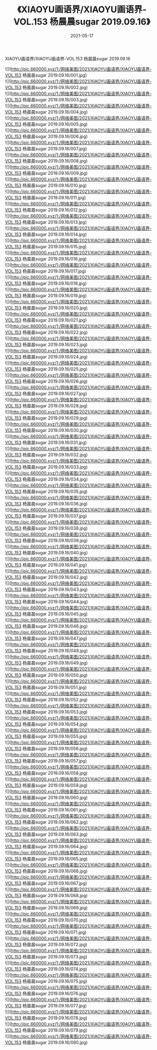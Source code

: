 ﻿---
layout: post
title:  《XIAOYU画语界/XIAOYU画语界-VOL.153 杨晨晨sugar 2019.09.16》
date:   2021-05-17
img: http://pic.660000.xyz/1:/网络美图/2021/XIAOYU画语界/XIAOYU画语界-VOL.153 杨晨晨sugar 2019.09.16/000.jpg
categories: [美女, 清纯, 唯美]
---

XIAOYU画语界/XIAOYU画语界-VOL.153 杨晨晨sugar 2019.09.16

 ![](http://pic.660000.xyz/1:/网络美图/2021/XIAOYU画语界/XIAOYU画语界-VOL.153 杨晨晨sugar 2019.09.16/001.jpg) <br>![](http://pic.660000.xyz/1:/网络美图/2021/XIAOYU画语界/XIAOYU画语界-VOL.153 杨晨晨sugar 2019.09.16/002.jpg) <br>![](http://pic.660000.xyz/1:/网络美图/2021/XIAOYU画语界/XIAOYU画语界-VOL.153 杨晨晨sugar 2019.09.16/003.jpg) <br>![](http://pic.660000.xyz/1:/网络美图/2021/XIAOYU画语界/XIAOYU画语界-VOL.153 杨晨晨sugar 2019.09.16/004.jpg) <br>![](http://pic.660000.xyz/1:/网络美图/2021/XIAOYU画语界/XIAOYU画语界-VOL.153 杨晨晨sugar 2019.09.16/005.jpg) <br>![](http://pic.660000.xyz/1:/网络美图/2021/XIAOYU画语界/XIAOYU画语界-VOL.153 杨晨晨sugar 2019.09.16/006.jpg) <br>![](http://pic.660000.xyz/1:/网络美图/2021/XIAOYU画语界/XIAOYU画语界-VOL.153 杨晨晨sugar 2019.09.16/007.jpg) <br>![](http://pic.660000.xyz/1:/网络美图/2021/XIAOYU画语界/XIAOYU画语界-VOL.153 杨晨晨sugar 2019.09.16/008.jpg) <br>![](http://pic.660000.xyz/1:/网络美图/2021/XIAOYU画语界/XIAOYU画语界-VOL.153 杨晨晨sugar 2019.09.16/009.jpg) <br>![](http://pic.660000.xyz/1:/网络美图/2021/XIAOYU画语界/XIAOYU画语界-VOL.153 杨晨晨sugar 2019.09.16/010.jpg) <br>![](http://pic.660000.xyz/1:/网络美图/2021/XIAOYU画语界/XIAOYU画语界-VOL.153 杨晨晨sugar 2019.09.16/011.jpg) <br>![](http://pic.660000.xyz/1:/网络美图/2021/XIAOYU画语界/XIAOYU画语界-VOL.153 杨晨晨sugar 2019.09.16/012.jpg) <br>![](http://pic.660000.xyz/1:/网络美图/2021/XIAOYU画语界/XIAOYU画语界-VOL.153 杨晨晨sugar 2019.09.16/013.jpg) <br>![](http://pic.660000.xyz/1:/网络美图/2021/XIAOYU画语界/XIAOYU画语界-VOL.153 杨晨晨sugar 2019.09.16/014.jpg) <br>![](http://pic.660000.xyz/1:/网络美图/2021/XIAOYU画语界/XIAOYU画语界-VOL.153 杨晨晨sugar 2019.09.16/015.jpg) <br>![](http://pic.660000.xyz/1:/网络美图/2021/XIAOYU画语界/XIAOYU画语界-VOL.153 杨晨晨sugar 2019.09.16/016.jpg) <br>![](http://pic.660000.xyz/1:/网络美图/2021/XIAOYU画语界/XIAOYU画语界-VOL.153 杨晨晨sugar 2019.09.16/017.jpg) <br>![](http://pic.660000.xyz/1:/网络美图/2021/XIAOYU画语界/XIAOYU画语界-VOL.153 杨晨晨sugar 2019.09.16/018.jpg) <br>![](http://pic.660000.xyz/1:/网络美图/2021/XIAOYU画语界/XIAOYU画语界-VOL.153 杨晨晨sugar 2019.09.16/019.jpg) <br>![](http://pic.660000.xyz/1:/网络美图/2021/XIAOYU画语界/XIAOYU画语界-VOL.153 杨晨晨sugar 2019.09.16/020.jpg) <br>![](http://pic.660000.xyz/1:/网络美图/2021/XIAOYU画语界/XIAOYU画语界-VOL.153 杨晨晨sugar 2019.09.16/021.jpg) <br>![](http://pic.660000.xyz/1:/网络美图/2021/XIAOYU画语界/XIAOYU画语界-VOL.153 杨晨晨sugar 2019.09.16/022.jpg) <br>![](http://pic.660000.xyz/1:/网络美图/2021/XIAOYU画语界/XIAOYU画语界-VOL.153 杨晨晨sugar 2019.09.16/023.jpg) <br>![](http://pic.660000.xyz/1:/网络美图/2021/XIAOYU画语界/XIAOYU画语界-VOL.153 杨晨晨sugar 2019.09.16/024.jpg) <br>![](http://pic.660000.xyz/1:/网络美图/2021/XIAOYU画语界/XIAOYU画语界-VOL.153 杨晨晨sugar 2019.09.16/025.jpg) <br>![](http://pic.660000.xyz/1:/网络美图/2021/XIAOYU画语界/XIAOYU画语界-VOL.153 杨晨晨sugar 2019.09.16/026.jpg) <br>![](http://pic.660000.xyz/1:/网络美图/2021/XIAOYU画语界/XIAOYU画语界-VOL.153 杨晨晨sugar 2019.09.16/027.jpg) <br>![](http://pic.660000.xyz/1:/网络美图/2021/XIAOYU画语界/XIAOYU画语界-VOL.153 杨晨晨sugar 2019.09.16/028.jpg) <br>![](http://pic.660000.xyz/1:/网络美图/2021/XIAOYU画语界/XIAOYU画语界-VOL.153 杨晨晨sugar 2019.09.16/029.jpg) <br>![](http://pic.660000.xyz/1:/网络美图/2021/XIAOYU画语界/XIAOYU画语界-VOL.153 杨晨晨sugar 2019.09.16/030.jpg) <br>![](http://pic.660000.xyz/1:/网络美图/2021/XIAOYU画语界/XIAOYU画语界-VOL.153 杨晨晨sugar 2019.09.16/031.jpg) <br>![](http://pic.660000.xyz/1:/网络美图/2021/XIAOYU画语界/XIAOYU画语界-VOL.153 杨晨晨sugar 2019.09.16/032.jpg) <br>![](http://pic.660000.xyz/1:/网络美图/2021/XIAOYU画语界/XIAOYU画语界-VOL.153 杨晨晨sugar 2019.09.16/033.jpg) <br>![](http://pic.660000.xyz/1:/网络美图/2021/XIAOYU画语界/XIAOYU画语界-VOL.153 杨晨晨sugar 2019.09.16/034.jpg) <br>![](http://pic.660000.xyz/1:/网络美图/2021/XIAOYU画语界/XIAOYU画语界-VOL.153 杨晨晨sugar 2019.09.16/035.jpg) <br>![](http://pic.660000.xyz/1:/网络美图/2021/XIAOYU画语界/XIAOYU画语界-VOL.153 杨晨晨sugar 2019.09.16/036.jpg) <br>![](http://pic.660000.xyz/1:/网络美图/2021/XIAOYU画语界/XIAOYU画语界-VOL.153 杨晨晨sugar 2019.09.16/037.jpg) <br>![](http://pic.660000.xyz/1:/网络美图/2021/XIAOYU画语界/XIAOYU画语界-VOL.153 杨晨晨sugar 2019.09.16/038.jpg) <br>![](http://pic.660000.xyz/1:/网络美图/2021/XIAOYU画语界/XIAOYU画语界-VOL.153 杨晨晨sugar 2019.09.16/039.jpg) <br>![](http://pic.660000.xyz/1:/网络美图/2021/XIAOYU画语界/XIAOYU画语界-VOL.153 杨晨晨sugar 2019.09.16/040.jpg) <br>![](http://pic.660000.xyz/1:/网络美图/2021/XIAOYU画语界/XIAOYU画语界-VOL.153 杨晨晨sugar 2019.09.16/041.jpg) <br>![](http://pic.660000.xyz/1:/网络美图/2021/XIAOYU画语界/XIAOYU画语界-VOL.153 杨晨晨sugar 2019.09.16/042.jpg) <br>![](http://pic.660000.xyz/1:/网络美图/2021/XIAOYU画语界/XIAOYU画语界-VOL.153 杨晨晨sugar 2019.09.16/043.jpg) <br>![](http://pic.660000.xyz/1:/网络美图/2021/XIAOYU画语界/XIAOYU画语界-VOL.153 杨晨晨sugar 2019.09.16/044.jpg) <br>![](http://pic.660000.xyz/1:/网络美图/2021/XIAOYU画语界/XIAOYU画语界-VOL.153 杨晨晨sugar 2019.09.16/045.jpg) <br>![](http://pic.660000.xyz/1:/网络美图/2021/XIAOYU画语界/XIAOYU画语界-VOL.153 杨晨晨sugar 2019.09.16/046.jpg) <br>![](http://pic.660000.xyz/1:/网络美图/2021/XIAOYU画语界/XIAOYU画语界-VOL.153 杨晨晨sugar 2019.09.16/047.jpg) <br>![](http://pic.660000.xyz/1:/网络美图/2021/XIAOYU画语界/XIAOYU画语界-VOL.153 杨晨晨sugar 2019.09.16/048.jpg) <br>![](http://pic.660000.xyz/1:/网络美图/2021/XIAOYU画语界/XIAOYU画语界-VOL.153 杨晨晨sugar 2019.09.16/049.jpg) <br>![](http://pic.660000.xyz/1:/网络美图/2021/XIAOYU画语界/XIAOYU画语界-VOL.153 杨晨晨sugar 2019.09.16/050.jpg) <br>![](http://pic.660000.xyz/1:/网络美图/2021/XIAOYU画语界/XIAOYU画语界-VOL.153 杨晨晨sugar 2019.09.16/051.jpg) <br>![](http://pic.660000.xyz/1:/网络美图/2021/XIAOYU画语界/XIAOYU画语界-VOL.153 杨晨晨sugar 2019.09.16/052.jpg) <br>![](http://pic.660000.xyz/1:/网络美图/2021/XIAOYU画语界/XIAOYU画语界-VOL.153 杨晨晨sugar 2019.09.16/053.jpg) <br>![](http://pic.660000.xyz/1:/网络美图/2021/XIAOYU画语界/XIAOYU画语界-VOL.153 杨晨晨sugar 2019.09.16/054.jpg) <br>![](http://pic.660000.xyz/1:/网络美图/2021/XIAOYU画语界/XIAOYU画语界-VOL.153 杨晨晨sugar 2019.09.16/055.jpg) <br>![](http://pic.660000.xyz/1:/网络美图/2021/XIAOYU画语界/XIAOYU画语界-VOL.153 杨晨晨sugar 2019.09.16/056.jpg) <br>![](http://pic.660000.xyz/1:/网络美图/2021/XIAOYU画语界/XIAOYU画语界-VOL.153 杨晨晨sugar 2019.09.16/057.jpg) <br>![](http://pic.660000.xyz/1:/网络美图/2021/XIAOYU画语界/XIAOYU画语界-VOL.153 杨晨晨sugar 2019.09.16/058.jpg) <br>![](http://pic.660000.xyz/1:/网络美图/2021/XIAOYU画语界/XIAOYU画语界-VOL.153 杨晨晨sugar 2019.09.16/059.jpg) <br>![](http://pic.660000.xyz/1:/网络美图/2021/XIAOYU画语界/XIAOYU画语界-VOL.153 杨晨晨sugar 2019.09.16/060.jpg) <br>![](http://pic.660000.xyz/1:/网络美图/2021/XIAOYU画语界/XIAOYU画语界-VOL.153 杨晨晨sugar 2019.09.16/061.jpg) <br>![](http://pic.660000.xyz/1:/网络美图/2021/XIAOYU画语界/XIAOYU画语界-VOL.153 杨晨晨sugar 2019.09.16/062.jpg) <br>![](http://pic.660000.xyz/1:/网络美图/2021/XIAOYU画语界/XIAOYU画语界-VOL.153 杨晨晨sugar 2019.09.16/063.jpg) <br>![](http://pic.660000.xyz/1:/网络美图/2021/XIAOYU画语界/XIAOYU画语界-VOL.153 杨晨晨sugar 2019.09.16/064.jpg) <br>![](http://pic.660000.xyz/1:/网络美图/2021/XIAOYU画语界/XIAOYU画语界-VOL.153 杨晨晨sugar 2019.09.16/065.jpg) <br>![](http://pic.660000.xyz/1:/网络美图/2021/XIAOYU画语界/XIAOYU画语界-VOL.153 杨晨晨sugar 2019.09.16/066.jpg) <br>![](http://pic.660000.xyz/1:/网络美图/2021/XIAOYU画语界/XIAOYU画语界-VOL.153 杨晨晨sugar 2019.09.16/067.jpg) <br>![](http://pic.660000.xyz/1:/网络美图/2021/XIAOYU画语界/XIAOYU画语界-VOL.153 杨晨晨sugar 2019.09.16/068.jpg) <br>![](http://pic.660000.xyz/1:/网络美图/2021/XIAOYU画语界/XIAOYU画语界-VOL.153 杨晨晨sugar 2019.09.16/069.jpg) <br>![](http://pic.660000.xyz/1:/网络美图/2021/XIAOYU画语界/XIAOYU画语界-VOL.153 杨晨晨sugar 2019.09.16/070.jpg) <br>![](http://pic.660000.xyz/1:/网络美图/2021/XIAOYU画语界/XIAOYU画语界-VOL.153 杨晨晨sugar 2019.09.16/071.jpg) <br>![](http://pic.660000.xyz/1:/网络美图/2021/XIAOYU画语界/XIAOYU画语界-VOL.153 杨晨晨sugar 2019.09.16/072.jpg) <br>![](http://pic.660000.xyz/1:/网络美图/2021/XIAOYU画语界/XIAOYU画语界-VOL.153 杨晨晨sugar 2019.09.16/073.jpg) <br>![](http://pic.660000.xyz/1:/网络美图/2021/XIAOYU画语界/XIAOYU画语界-VOL.153 杨晨晨sugar 2019.09.16/074.jpg) <br>![](http://pic.660000.xyz/1:/网络美图/2021/XIAOYU画语界/XIAOYU画语界-VOL.153 杨晨晨sugar 2019.09.16/075.jpg) <br>![](http://pic.660000.xyz/1:/网络美图/2021/XIAOYU画语界/XIAOYU画语界-VOL.153 杨晨晨sugar 2019.09.16/076.jpg) <br>![](http://pic.660000.xyz/1:/网络美图/2021/XIAOYU画语界/XIAOYU画语界-VOL.153 杨晨晨sugar 2019.09.16/077.jpg) <br>![](http://pic.660000.xyz/1:/网络美图/2021/XIAOYU画语界/XIAOYU画语界-VOL.153 杨晨晨sugar 2019.09.16/078.jpg) <br>![](http://pic.660000.xyz/1:/网络美图/2021/XIAOYU画语界/XIAOYU画语界-VOL.153 杨晨晨sugar 2019.09.16/079.jpg) <br>![](http://pic.660000.xyz/1:/网络美图/2021/XIAOYU画语界/XIAOYU画语界-VOL.153 杨晨晨sugar 2019.09.16/080.jpg) <br>